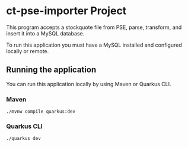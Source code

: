 # ct-pse-importer Project

This program accepts a stockquote file from PSE, parse, transform, and insert it into a MySQL database.

To run this application you must have a MySQL installed and configured locally or remote.

## Running the application

You can run this application locally by using Maven or Quarkus CLI.

### Maven 

```shell script
./mvnw compile quarkus:dev
```

### Quarkus CLI

```shell script
./quarkus dev
```

